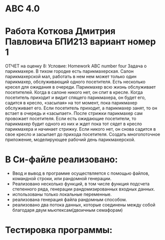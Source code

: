 # ABC 4.0
# Работа Коткова Дмитрия Павловича БПИ213 вариант номер 1
ОТЧЕТ на оценку 8:
Условие:
Homework ABC number four
Задача о парикмахере. В тихом городке есть парикмахерская. Салон парикмахерской мал, работать в нем нем может только один парикмахер, обслуживающий одного посетителя. Есть несколько кресел для ожидания в очереди. Парикмахер всю жизнь обслуживает посетителей. Когда в салоне никого нет, он спит в кресле. Когда посетитель приходит и видит спящего парикмахера, он будет его, садится в кресло, «засыпая» на тот момент, пока парикмахер обслуживает его. Если посетитель приходит, а парикмахер занят, то он встает в очередь и «засыпает». После стрижки парикмахер сам провожает посетителя. Если есть ожидающие посетители, то парикмахер будит одного из них и ждет пока тот сядет в кресло парикмахера и начинает стрижку. Если никого нет, он снова садится в свое кресло и засыпает до прихода посетителя. Создать многопоточное приложение, моделирующее рабочий день парикмахерской.
# В Си-файле реализовано:


 * Ввод и вывод в программе осуществляется с помощью файлов, командной строки, или рандомной генерации.
 * Реализовано несколько функций, в том числе функция подсчета степенного ряда, генерации рандомизированных входных данных.
 * использованы только локальные переменные.
 * реализована генерация файла рандомным способом.
 * реализовано два потока данных, которые соединены между собой благодаря двум мьютексам(двоичным семафорам)
 # Тестировка программы:
